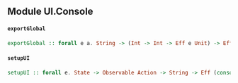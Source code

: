 ## Module UI.Console

#### `exportGlobal`

``` purescript
exportGlobal :: forall e a. String -> (Int -> Int -> Eff e Unit) -> Eff e Unit
```

#### `setupUI`

``` purescript
setupUI :: forall e. State -> Observable Action -> String -> Eff (console :: CONSOLE | e) (Observable State)
```


